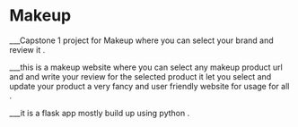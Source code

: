 # Makeup

___Capstone 1 project for Makeup where you can select your brand and review it .

___this is a makeup website where you can select any makeup product url and and write your review for the selected product it let you select and update your product a very fancy and user friendly website for usage for all .

___it is a flask app mostly build up using python .


